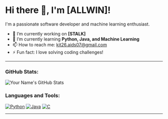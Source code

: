 # Hi there 👋, I'm [ALLWIN]!

I'm a passionate software developer and machine learning enthusiast.

- 🔭 I’m currently working on **[STALK]**
- 🌱 I’m currently learning **Python, Java, and Machine Learning**
- 📫 How to reach me: [kit26.aids07@gmail.com](allwinallwin246@gmail.com)
- ⚡ Fun fact: I love solving coding challenges!

---

### GitHub Stats:

![Your Name's GitHub Stats](https://github-readme-stats.vercel.app/api?username=yourusername&show_icons=true&theme=radical)

### Languages and Tools:
[![Python](https://img.shields.io/badge/-Python-333333?style=flat&logo=python&logoColor=FFD43B)](https://www.python.org/)
[![Java](https://img.shields.io/badge/-Java-333333?style=flat&logo=java&logoColor=007396)](https://www.java.com/)
[![C](https://img.shields.io/badge/-C-333333?style=flat&logo=c&logoColor=00599C)](https://en.wikipedia.org/wiki/C_(programming_language))

---

